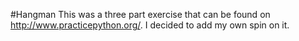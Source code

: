 #Hangman
This was a three part exercise that can be found on http://www.practicepython.org/.
I decided to add my own spin on it.
